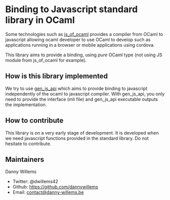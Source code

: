 Binding to Javascript standard library in OCaml
===============================================

Some technologies such as [js_of_ocaml](https://ocsigen.com/js_of_ocaml)
provides a compiler from OCaml to javascript allowing ocaml developer to use
OCaml to develop such as applications running in a browser or mobile
applications using cordova.

This library aims to provide a binding, using *pure* OCaml type (not using JS
module from js_of_ocaml for example).

## How is this library implemented

We try to use [gen_js_api](https://github.com/lexifi/gen_js_api) which aims to
provide binding to javascript independently of the ocaml to javascript compiler.
With gen_js_api, you only need to provide the interface (mli file) and
gen_js_api executable outputs the implementation.

## How to contribute

This library is on a very early stage of development. It is developed when we
need javascript functions provided in the standard library. Do not hesitate to
contribute.

## Maintainers

Danny Willems
* Twitter: @dwillems42
* Github: https://github.com/dannywillems
* Email: contact@danny-willems.be
